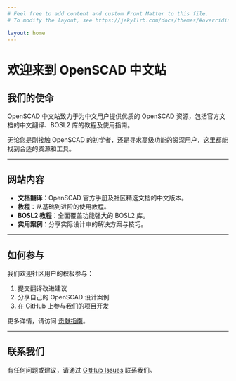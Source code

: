 ```yaml
---
# Feel free to add content and custom Front Matter to this file.
# To modify the layout, see https://jekyllrb.com/docs/themes/#overriding-theme-defaults

layout: home
---
```

# 欢迎来到 OpenSCAD 中文站  

## 我们的使命  
OpenSCAD 中文站致力于为中文用户提供优质的 OpenSCAD 资源，包括官方文档的中文翻译、BOSL2 库的教程及使用指南。  

无论您是刚接触 OpenSCAD 的初学者，还是寻求高级功能的资深用户，这里都能找到合适的资源和工具。  

---

## 网站内容  
- **文档翻译**：OpenSCAD 官方手册及社区精选文档的中文版本。  
- **教程**：从基础到进阶的使用教程。  
- **BOSL2 教程**：全面覆盖功能强大的 BOSL2 库。  
- **实用案例**：分享实际设计中的解决方案与技巧。  

---

## 如何参与  
我们欢迎社区用户的积极参与：  
1. 提交翻译改进建议  
2. 分享自己的 OpenSCAD 设计案例  
3. 在 GitHub 上参与我们的项目开发  

更多详情，请访问 [贡献指南](https://github.com/openscad-cn/openscad-cn.github.io)。  

---

## 联系我们  
有任何问题或建议，请通过 [GitHub Issues](https://github.com/openscad-cn/openscad-cn.github.io/issues) 联系我们。  
